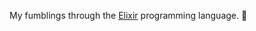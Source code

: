 My fumblings through the [Elixir](https://www.elixir-lang.org/) programming language.  :speech_balloon:
